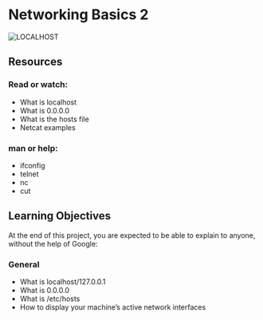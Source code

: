 # Networking Basics 2
![LOCALHOST]('localhost.png')
## Resources
### Read or watch:

- What is localhost
- What is 0.0.0.0
- What is the hosts file
- Netcat examples
### man or help:

- ifconfig
- telnet
- nc
- cut
## Learning Objectives
At the end of this project, you are expected to be able to explain to anyone, without the help of Google:

### General
- What is localhost/127.0.0.1
- What is 0.0.0.0
- What is /etc/hosts
- How to display your machine’s active network interfaces
